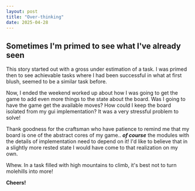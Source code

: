 ```yaml
---
layout: post
title: "Over-thinking"
date: 2025-04-28
---
```

## Sometimes I'm primed to see what I've already seen

This story started out with a gross under estimation of a task. 
I was primed then to see achievable tasks where I had been successful 
in what at first blush, seemed to be a similar task before. 

Now, I ended the weekend worked up about how I was going to 
get the game to add even more things to the state about the 
board. Was I going to have the game get the available moves? How could 
I keep the board isolated from my gui implementation? It was a very 
stressful problem to solve!

Thank goodness for the craftsman who have patience to remind me that my 
board is one of the abstract cores of my game.. _**of course**_ the 
modules with the details of implementation need to depend on it! 
I'd like to believe that in a slightly more rested state I would have 
come to that realization on my own.

Whew. In a task filled with high mountains to climb, it's best not 
to turn molehills into more!

**Cheers!**